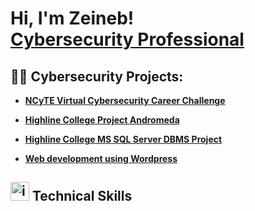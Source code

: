 
<h1>Hi, I'm Zeineb! <br/><a href="https://www.linkedin.com/in/zeineb-ahmed/">Cybersecurity Professional</a></h1>

<h2>👨‍💻 Cybersecurity  Projects:</h2>

- <b><a href="https://github.com/zeinebAhmed2/NCyTE-Cybersecurity-Career-Challenge"/>NCyTE Virtual Cybersecurity Career Challenge</a></b>

- <b><a href="https://github.com/zeinebAhmed2/ProjectAndromeda"/>Highline College Project Andromeda</a></b>
- <b><a href="https://github.com/zeinebAhmed2/SQL-DBMS"/>Highline College MS SQL Server DBMS Project</a></b>
- <b><a href="https://github.com/zeinebAhmed2/#"/>Web development using Wordpress</a></b>


<h2><img width="30" alt="image" src="https://github.com/zeinebAhmed2/homepage/assets/149847308/4eb547f9-82c2-45a2-9757-6d2851e59f0c">
Technical Skills</h2>

